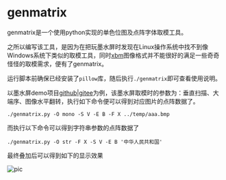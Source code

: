 # genmatrix

genmatrix是一个使用python实现的单色位图及点阵字体取模工具。

之所以编写该工具，是因为在把玩墨水屏时发现在Linux操作系统中找不到像Windows系统下类似的取模工具，同时[xbm](https://www.fileformat.info/format/xbm/egff.htm#:~:text=XBM%20is%20a%20monochrome%20bitmap%20format%20in%20which,being%20stored%20as%20binary%20information%20in%20a%20file.)图像格式并不能很好的满足一些奇奇怪怪的取模需求，便有了genmatrix。

运行脚本前确保已经安装了`pillow`库，随后执行`./genmatrix`即可查看使用说明。

以墨水屏demo项目[github](https://hub.fastgit.org/ieiao/hanshow-2in9-epaper)|[gitee](https://gitee.com/ieiao/hanshow-2in9-epaper)为例，该墨水屏取模时的参数为：垂直扫描、大端序、图像水平翻转，执行如下命令便可以得到对应图片的点阵数据了。

```shell
./genmatrix.py -O mono -S V -E B -F X ../temp/aaa.bmp
```

而执行以下命令可以得到字符串参数的点阵数据了

```shell
./genmatrix.py -O str -F X -S V -E B '中华人民共和国'
```

最终叠加后可以得到如下的显示效果

![pic](https://gitee.com/ieiao/genmatrix/raw/master/pics/pic.jpg)
